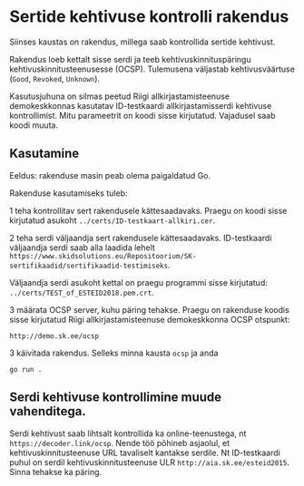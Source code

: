 # Sertide kehtivuse kontrolli rakendus

Siinses kaustas on rakendus, millega saab kontrollida sertide kehtivust.

Rakendus loeb kettalt sisse serdi ja teeb kehtivuskinnituspäringu kehtivuskinnitusteenusesse (OCSP). Tulemusena väljastab kehtivusväärtuse (`Good`, `Revoked`, `Unknown`).

Kasutusjuhuna on silmas peetud Riigi allkirjastamisteenuse demokeskkonnas kasutatav ID-testkaardi allkirjastamisserdi kehtivuse kontrollimist. Mitu parameetrit on koodi sisse kirjutatud. Vajadusel saab koodi muuta.

## Kasutamine

Eeldus: rakenduse masin peab olema paigaldatud Go.

Rakenduse kasutamiseks tuleb:

1  teha kontrollitav sert rakendusele kättesaadavaks. Praegu on koodi sisse kirjutatud asukoht `../certs/ID-testkaart-allkiri.cer`.

2  teha serdi väljaandja sert rakendusele kättesaadavaks. ID-testkaardi väljaandja serdi saab alla laadida lehelt `https://www.skidsolutions.eu/Repositoorium/SK-sertifikaadid/sertifikaadid-testimiseks`.

Väljaandja serdi asukoht kettal on praegu programmi sisse kirjutatud: `../certs/TEST_of_ESTEID2018.pem.crt`.

3  määrata OCSP server, kuhu päring tehakse. Praegu on rakenduse koodis sisse kirjutatud Riigi allkirjastamisteenuse demokeskkonna OCSP otspunkt:

`http://demo.sk.ee/ocsp`

3  käivitada rakendus. Selleks minna kausta `ocsp` ja anda

`go run .`

## Serdi kehtivuse kontrollimine muude vahenditega.

Serdi kehtivust saab lihtsalt kontrollida ka online-teenustega, nt `https://decoder.link/ocsp`. Nende töö põhineb asjaolul, et kehtivuskinnitusteenuse URL tavaliselt kantakse serdile. Nt ID-testkaardi puhul on serdil kehtivuskinnitusteenuse ULR `http://aia.sk.ee/esteid2015`. Sinna tehakse ka päring.
                   




